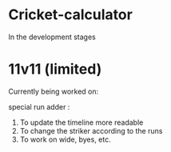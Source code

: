 # Cricket-calculator

In the development stages


# 11v11 (limited)

Currently being worked on: 


special run adder :
1. To update the timeline more readable
2. To change the striker according to the runs
3. To work on wide, byes, etc.
